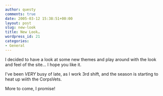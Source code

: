 ```yaml
---
author: questy
comments: true
date: 2005-03-12 15:38:51+00:00
layout: post
slug: new-look
title: New Look…
wordpress_id: 21
categories:
- General
---
```


I decided to have a look at some new themes and play around with the look and feel of the site... I hope you like it.

I've been *VERY* busy of late, as I work 3rd shift, and the season is starting to heat up wiith the CorpsVets.

More to come, I promise!

